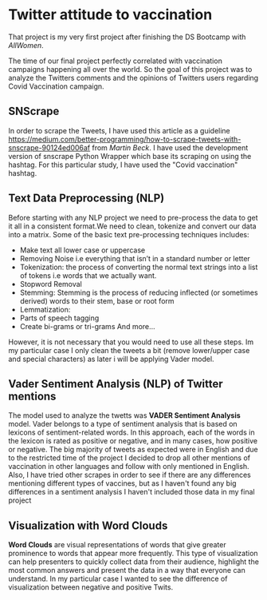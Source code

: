 # Twitter attitude to vaccination
 
That project is my very first project after finishing the DS Bootcamp with _AllWomen_. 

The time of our final project perfectly correlated with vaccination campaigns happening all over the world. So the goal of this project was to analyze the Twitters comments and the opinions of Twitters users regarding Covid Vaccination campaign.

## SNScrape

In order to scrape the Tweets, I have used this article as a guideline https://medium.com/better-programming/how-to-scrape-tweets-with-snscrape-90124ed006af from _Martin Beck_. I have used the development version of snscrape Python Wrapper which base its scraping on using the hashtag. For this particular study, I have used the "Covid vaccination" hashtag.

## Text Data Preprocessing (NLP)

Before starting with any NLP project we need to pre-process the data to get it all in a consistent format.We need to clean, tokenize and convert our data into a matrix. Some of the basic text pre-processing techniques includes:
- Make text all lower case or uppercase
- Removing Noise i.e everything that isn’t in a standard number or letter
- Tokenization: the process of converting the normal text strings into a list of tokens i.e words that we actually want.
- Stopword Removal
- Stemming: Stemming is the process of reducing inflected (or sometimes derived) words to their stem, base or root form 
- Lemmatization:
- Parts of speech tagging
- Create bi-grams or tri-grams And more...

However, it is not necessary that you would need to use all these steps. Im my particular case I only clean the tweets a bit (remove lower/upper case and special characters) as later i will be applying Vader model. 

## Vader Sentiment Analysis (NLP) of Twitter mentions

The model used to analyze the twetts was **VADER Sentiment Analysis** model. Vader belongs to a type of sentiment analysis that is based on lexicons of sentiment-related words. In this approach, each of the words in the lexicon is rated as positive or negative, and in many cases, how positive or negative. The big majority of tweets as expected were in English and due to the restricted time of the project I decided to drop all other mentions of vaccination in other languages and follow with only mentioned in English. Also, I have tried other scrapes in order to see if there are any differences mentioning different types of vaccines, but as I haven't found any big differences in a sentiment analysis I haven't included those data in my final project

## Visualization with Word Clouds

**Word Clouds** are visual representations of words that give greater prominence to words that appear more frequently. This type of visualization can help presenters to quickly collect data from their audience, highlight the most common answers and present the data in a way that everyone can understand.
In my particular case I wanted to see the difference of visualization between negative and positive Twits.

